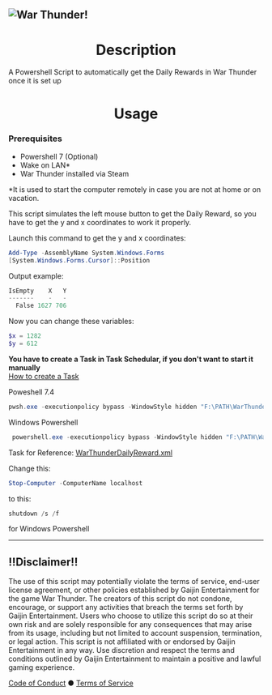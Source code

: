 ![War Thunder!](https://static.warthunder.com/upload/image/!%202019%20NEWS/12%20December/New%20Year%20Sale/britain_new_year_bundle_inner_bbf6b0588a9eba6980ba9833561579e5.jpg)
---
<h1 align="center">Description</h1>
A Powershell Script to automatically get the Daily Rewards in War Thunder once it is set up

<h1 align="center">Usage</h1>

### Prerequisites

*   Powershell 7 (Optional)
*   Wake on LAN\*
*   War Thunder installed via Steam

\*It is used to start the computer remotely in case you are not at home or on vacation.

This script simulates the left mouse button to get the Daily Reward, so you have to get the y and x coordinates to work it properly.

Launch this command to get the y and x coordinates:
```powershell
Add-Type -AssemblyName System.Windows.Forms
[System.Windows.Forms.Cursor]::Position
```
Output example:
```powershell
IsEmpty    X   Y
-------    -   -
  False 1627 706
```
Now you can change these variables:
```powershell
$x = 1282
$y = 612
```

**You have to create a Task in Task Schedular, if you don't want to start it manually**  
    [How to create a Task](https://m365scripts.com/microsoft365/schedule-powershell-script-execution-with-task-scheduler/)

Poweshell 7.4
```powershell
pwsh.exe -executionpolicy bypass -WindowStyle hidden "F:\PATH\WarThunder_DailyReward.ps1"
```

Windows Powershell  
```powershell
 powershell.exe -executionpolicy bypass -WindowStyle hidden "F:\PATH\WarThunder_DailyReward.ps1"
```

Task for Reference: [WarThunderDailyReward.xml](https://github.com/SpeedHeed/WarThunderautoDailyReward/blob/main/WarThunderDailyReward.xml)

Change this:
```powershell
Stop-Computer -ComputerName localhost
```
to this:
```powershell
shutdown /s /f
```
for Windows Powershell

---

## ‼️Disclaimer‼️

The use of this script may potentially violate the terms of service, end-user license agreement, or other policies established by Gaijin Entertainment for the game War Thunder. The creators of this script do not condone, encourage, or support any activities that breach the terms set forth by Gaijin Entertainment. Users who choose to utilize this script do so at their own risk and are solely responsible for any consequences that may arise from its usage, including but not limited to account suspension, termination, or legal action. This script is not affiliated with or endorsed by Gaijin Entertainment in any way. Use discretion and respect the terms and conditions outlined by Gaijin Entertainment to maintain a positive and lawful gaming experience.

[Code of Conduct](https://legal.gaijin.net/codeofconduct)  ●  [Terms of Service](https://legal.gaijin.net/termsofservice)
